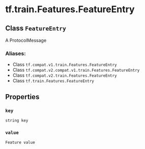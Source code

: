 <div itemscope itemtype="http://developers.google.com/ReferenceObject">
<meta itemprop="name" content="tf.train.Features.FeatureEntry" />
<meta itemprop="path" content="Stable" />
<meta itemprop="property" content="key"/>
<meta itemprop="property" content="value"/>
</div>

# tf.train.Features.FeatureEntry

## Class `FeatureEntry`

A ProtocolMessage



### Aliases:

* Class `tf.compat.v1.train.Features.FeatureEntry`
* Class `tf.compat.v2.compat.v1.train.Features.FeatureEntry`
* Class `tf.compat.v2.train.Features.FeatureEntry`
* Class `tf.train.Features.FeatureEntry`

<!-- Placeholder for "Used in" -->


## Properties

<h3 id="key"><code>key</code></h3>

`string key`


<h3 id="value"><code>value</code></h3>

`Feature value`





